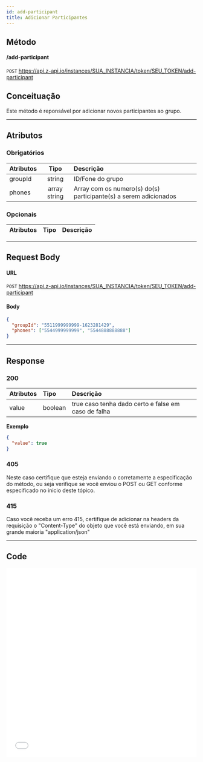 ```yaml
---
id: add-participant
title: Adicionar Participantes
---
```


## Método

#### /add-participant

`POST` https://api.z-api.io/instances/SUA_INSTANCIA/token/SEU_TOKEN/add-participant

## Conceituação

Este método é reponsável por adicionar novos participantes ao grupo.

---

## Atributos

### Obrigatórios

| Atributos | Tipo | Descrição |
| :-- | :-: | :-- |
| groupId | string | ID/Fone do grupo |
| phones | array string | Array com os numero(s) do(s) participante(s) a serem adicionados |

### Opcionais

| Atributos | Tipo | Descrição |
| :-------- | :--: | :-------- |

---

## Request Body

#### URL

`POST` https://api.z-api.io/instances/SUA_INSTANCIA/token/SEU_TOKEN/add-participant

#### Body

```json
{
  "groupId": "5511999999999-1623281429",
  "phones": ["5544999999999", "5544888888888"]
}
```

---

## Response

### 200

| Atributos | Tipo    | Descrição                                           |
| :-------- | :------ | :-------------------------------------------------- |
| value     | boolean | true caso tenha dado certo e false em caso de falha |

**Exemplo**

```json
{
  "value": true
}
```

### 405

Neste caso certifique que esteja enviando o corretamente a especificação do método, ou seja verifique se você enviou o POST ou GET conforme especificado no inicio deste tópico.

### 415

Caso você receba um erro 415, certifique de adicionar na headers da requisição o "Content-Type" do objeto que você está enviando, em sua grande maioria "application/json"

---

## Code

<iframe src="//api.apiembed.com/?source=https://raw.githubusercontent.com/Z-API/z-api-docs/main/json-examples/add-participant.json&targets=all" frameborder="0" scrolling="no" width="100%" height="500px" seamless></iframe>
